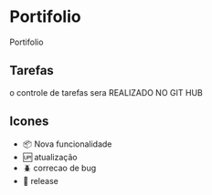 # Portifolio

Portifolio

## Tarefas

o controle de tarefas sera REALIZADO NO GIT HUB 

## Icones
- :package: Nova funcionalidade 
- :up: atualização
- :beetle: correcao de bug
- :checkered_flag: release
